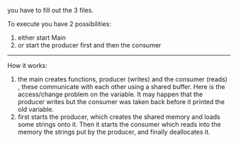 you have to fill out the 3 files.

To execute you have 2 possibilities:
1. either start Main
2. or start the producer first and then the consumer

--------------

How it works: 
1. the main creates functions, producer (writes) and the consumer (reads) , these communicate with each other using a shared buffer. Here is the access/change problem on the variable. It may happen that the producer writes but the consumer was taken back before it printed the old variable. 
2. first starts the producer, which creates the shared memory and loads some strings onto it. Then it starts the consumer which reads into the memory the strings put by the producer, and finally deallocates it.
